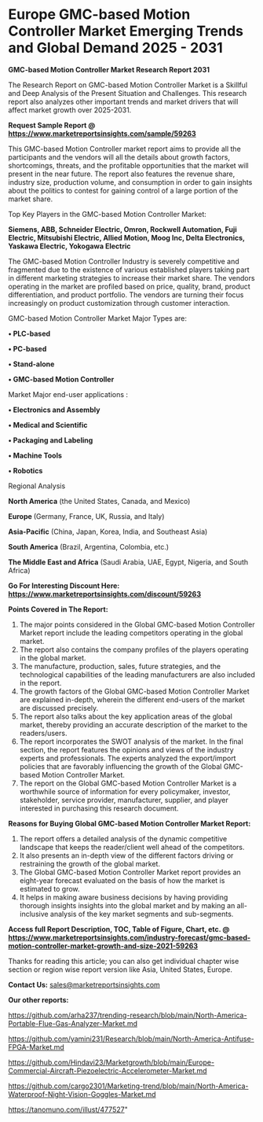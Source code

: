 # Europe GMC-based Motion Controller Market Emerging Trends and Global Demand 2025 - 2031

<strong>GMC-based Motion Controller Market Research Report 2031</strong>

The Research Report on GMC-based Motion Controller Market is a Skillful and Deep Analysis of the Present Situation and Challenges. This research report also analyzes other important trends and market drivers that will affect market growth over 2025-2031.

<strong>Request Sample Report @ <a href=https://www.marketreportsinsights.com/sample/59263>https://www.marketreportsinsights.com/sample/59263</a></strong>

This GMC-based Motion Controller market report aims to provide all the participants and the vendors will all the details about growth factors, shortcomings, threats, and the profitable opportunities that the market will present in the near future. The report also features the revenue share, industry size, production volume, and consumption in order to gain insights about the politics to contest for gaining control of a large portion of the market share.

Top Key Players in the GMC-based Motion Controller Market:

<strong>Siemens, ABB, Schneider Electric, Omron, Rockwell Automation, Fuji Electric, Mitsubishi Electric, Allied Motion, Moog Inc, Delta Electronics, Yaskawa Electric, Yokogawa Electric</strong>

The GMC-based Motion Controller Industry is severely competitive and fragmented due to the existence of various established players taking part in different marketing strategies to increase their market share. The vendors operating in the market are profiled based on price, quality, brand, product differentiation, and product portfolio. The vendors are turning their focus increasingly on product customization through customer interaction.

GMC-based Motion Controller Market Major Types are:

<strong>• PLC-based

• PC-based

• Stand-alone

• GMC-based Motion Controller</strong>

Market Major end-user applications :

<strong>• Electronics and Assembly

• Medical and Scientific

• Packaging and Labeling

• Machine Tools

• Robotics</strong>

Regional Analysis

</u><strong><b>North America</b></strong> (the United States, Canada, and Mexico)

<strong><b>Europe </b></strong>(Germany, France, UK, Russia, and Italy)

<strong><b>Asia-Pacific</b></strong> (China, Japan, Korea, India, and Southeast Asia)

<strong><b>South America</b></strong> (Brazil, Argentina, Colombia, etc.)

<strong><b>The Middle East and Africa</b></strong> (Saudi Arabia, UAE, Egypt, Nigeria, and South Africa)

<strong>Go For Interesting Discount Here: <a href=https://www.marketreportsinsights.com/discount/59263>https://www.marketreportsinsights.com/discount/59263</a></strong>

<strong>Points Covered in The Report:</strong>
<ol>
  <li>The major points considered in the Global GMC-based Motion Controller Market report include the leading competitors operating in the global market.</li>
  <li>The report also contains the company profiles of the players operating in the global market.</li>
  <li>The manufacture, production, sales, future strategies, and the technological capabilities of the leading manufacturers are also included in the report.</li>
  <li>The growth factors of the Global GMC-based Motion Controller Market are explained in-depth, wherein the different end-users of the market are discussed precisely.</li>
  <li>The report also talks about the key application areas of the global market, thereby providing an accurate description of the market to the readers/users.</li>
  <li>The report incorporates the SWOT analysis of the market. In the final section, the report features the opinions and views of the industry experts and professionals. The experts analyzed the export/import policies that are favorably influencing the growth of the Global GMC-based Motion Controller Market.</li>
  <li>The report on the Global GMC-based Motion Controller Market is a worthwhile source of information for every policymaker, investor, stakeholder, service provider, manufacturer, supplier, and player interested in purchasing this research document.</li>
</ol>
<strong>Reasons for Buying Global GMC-based Motion Controller Market Report:</strong>

<ol>
  <li>The report offers a detailed analysis of the dynamic competitive landscape that keeps the reader/client well ahead of the competitors.</li>
  <li>It also presents an in-depth view of the different factors driving or restraining the growth of the global market.</li>
  <li>The Global GMC-based Motion Controller Market report provides an eight-year forecast evaluated on the basis of how the market is estimated to grow.</li>
  <li>It helps in making aware business decisions by having providing thorough insights insights into the global market and by making an all-inclusive analysis of the key market segments and sub-segments.</li>
</ol>
<strong>Access full Report Description, TOC, Table of Figure, Chart, etc. @ <a href=https://www.marketreportsinsights.com/industry-forecast/gmc-based-motion-controller-market-growth-and-size-2021-59263>https://www.marketreportsinsights.com/industry-forecast/gmc-based-motion-controller-market-growth-and-size-2021-59263</a></strong>


Thanks for reading this article; you can also get individual chapter wise section or region wise report version like Asia, United States, Europe.

<strong>Contact Us:</strong>
sales@marketreportsinsights.com

<strong>Our other reports:</strong>

<a href=https://github.com/arha237/trending-research/blob/main/North-America-Portable-Flue-Gas-Analyzer-Market.md>https://github.com/arha237/trending-research/blob/main/North-America-Portable-Flue-Gas-Analyzer-Market.md</a>

<a href=https://github.com/yamini231/Research/blob/main/North-America-Antifuse-FPGA-Market.md>https://github.com/yamini231/Research/blob/main/North-America-Antifuse-FPGA-Market.md</a>

<a href=https://github.com/Hindavi23/Marketgrowth/blob/main/Europe-Commercial-Aircraft-Piezoelectric-Accelerometer-Market.md>https://github.com/Hindavi23/Marketgrowth/blob/main/Europe-Commercial-Aircraft-Piezoelectric-Accelerometer-Market.md</a>

<a href=https://github.com/cargo2301/Marketing-trend/blob/main/North-America-Waterproof-Night-Vision-Goggles-Market.md>https://github.com/cargo2301/Marketing-trend/blob/main/North-America-Waterproof-Night-Vision-Goggles-Market.md</a>

<a href=https://tanomuno.com/illust/477527>https://tanomuno.com/illust/477527</a>"
